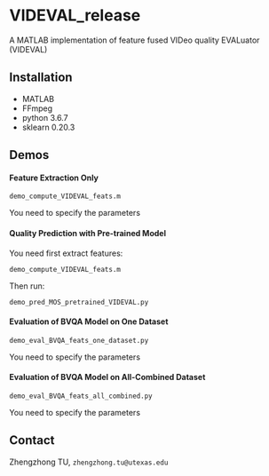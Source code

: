 # VIDEVAL_release
A MATLAB implementation of feature fused VIDeo quality EVALuator (VIDEVAL)


## Installation

* MATLAB
* FFmpeg
* python 3.6.7
* sklearn 0.20.3

## Demos

#### Feature Extraction Only

```
demo_compute_VIDEVAL_feats.m
```
You need to specify the parameters

#### Quality Prediction with Pre-trained Model

You need first extract features:
```
demo_compute_VIDEVAL_feats.m
```
Then run:
```
demo_pred_MOS_pretrained_VIDEVAL.py
```

#### Evaluation of BVQA Model on One Dataset

```
demo_eval_BVQA_feats_one_dataset.py
```
You need to specify the parameters

#### Evaluation of BVQA Model on All-Combined Dataset

```
demo_eval_BVQA_feats_all_combined.py
```
You need to specify the parameters

## Contact
Zhengzhong TU, ```zhengzhong.tu@utexas.edu```